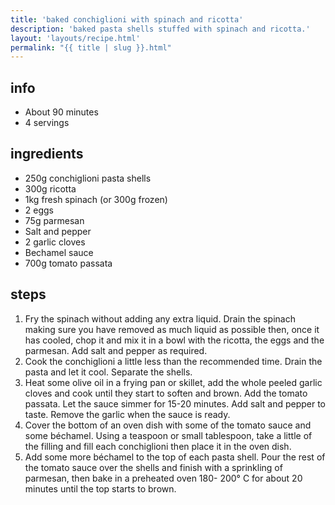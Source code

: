 ```yaml
---
title: 'baked conchiglioni with spinach and ricotta'
description: 'baked pasta shells stuffed with spinach and ricotta.'
layout: 'layouts/recipe.html'
permalink: "{{ title | slug }}.html"
---
```


## info  
* About 90 minutes  
* 4 servings

## ingredients
- 250g conchiglioni pasta shells
- 300g ricotta
- 1kg fresh spinach (or 300g frozen)
- 2 eggs
- 75g parmesan
- Salt and pepper
- 2 garlic cloves
- Bechamel sauce
- 700g tomato passata

## steps  
1. Fry the spinach without adding any extra liquid. Drain the spinach making
   sure you have removed as much liquid as possible then, once it has cooled,
   chop it and mix it in a bowl with the ricotta, the eggs and the parmesan. Add
   salt and pepper as required. 
2. Cook the conchiglioni a little less than the recommended time. Drain the
   pasta and let it cool. Separate the shells.
3. Heat some olive oil in a frying pan or skillet, add the whole peeled garlic
   cloves and cook until they start to soften and brown. Add the tomato passata.
   Let the sauce simmer for 15-20 minutes. Add salt and pepper to taste. Remove
   the garlic when the sauce is ready.
4. Cover the bottom of an oven dish with some of the tomato sauce and some
   béchamel. Using a teaspoon or small tablespoon, take a little of the filling
   and fill each conchiglioni then place it in the oven dish.
5. Add some more béchamel to the top of each pasta shell. Pour the rest of the
   tomato sauce over the shells and finish with a sprinkling of parmesan, then
   bake in a preheated oven 180- 200° C for about 20 minutes until the top
   starts to brown.